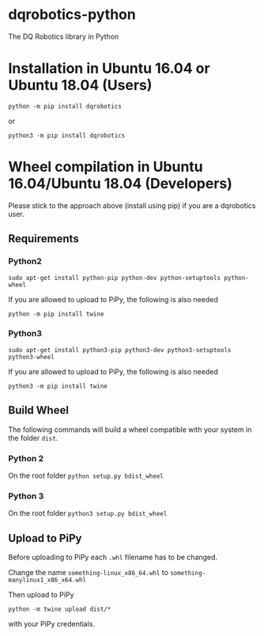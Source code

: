 # dqrobotics-python
The DQ Robotics library in Python

# Installation in Ubuntu 16.04 or Ubuntu 18.04 (Users)

`python -m pip install dqrobotics`

or

`python3 -m pip install dqrobotics`

# Wheel compilation in Ubuntu 16.04/Ubuntu 18.04 (Developers)

Please stick to the approach above (install using pip) if you are a dqrobotics user.

## Requirements
### Python2
`sudo apt-get install python-pip python-dev python-setuptools python-wheel`

If you are allowed to upload to PiPy, the following is also needed

`python -m pip install twine`

### Python3
`sudo apt-get install python3-pip python3-dev python3-setuptools python3-wheel`

If you are allowed to upload to PiPy, the following is also needed

`python3 -m pip install twine`

## Build Wheel
The following commands will build a wheel compatible with your system in the folder `dist`.

### Python 2
On the root folder
`python setup.py bdist_wheel`

### Python 3
On the root folder
`python3 setup.py bdist_wheel`

## Upload to PiPy
Before uploading to PiPy each `.whl` filename has to be changed.

Change the name `something-linux_x86_64.whl` to `something-manylinux1_x86_x64.whl`

Then upload to PiPy

`python -m twine upload dist/*`

with your PiPy credentials.
